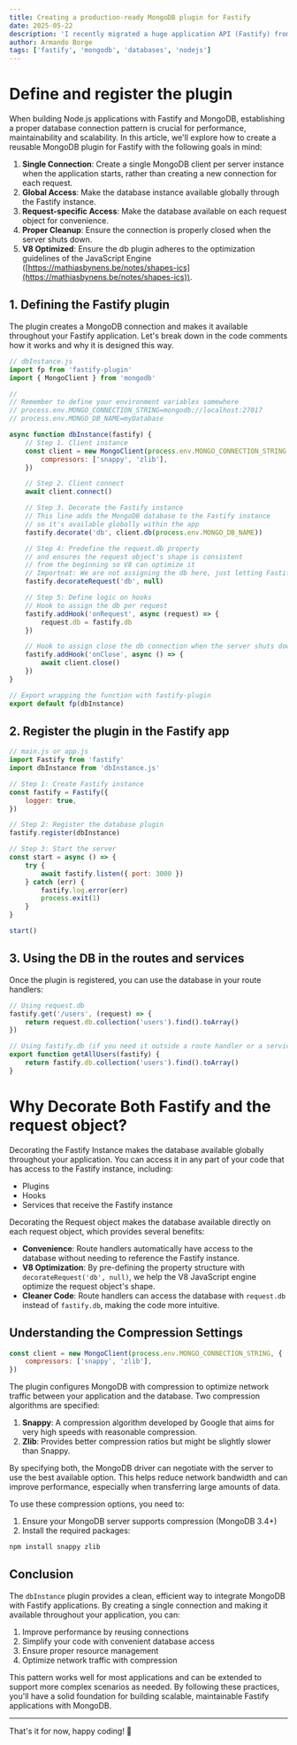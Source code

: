 ```yaml
---
title: Creating a production-ready MongoDB plugin for Fastify
date: 2025-05-22
description: 'I recently migrated a huge application API (Fastify) from FaunaDB to MongoDB, in the process I realized how a reusable MongoDB plugin with proper connection management and performance optimizations was a must to improve the development experience and reduce code complexity.'
author: Armando Borge
tags: ['fastify', 'mongodb', 'databases', 'nodejs']
---
```


# Define and register the plugin

When building Node.js applications with Fastify and MongoDB, establishing a proper database connection pattern is crucial for performance, maintainability and scalability. In this article, we'll explore how to create a reusable MongoDB plugin for Fastify with the following goals in mind:

1. **Single Connection**: Create a single MongoDB client per server instance when the application starts, rather than creating a new connection for each request.
2. **Global Access**: Make the database instance available globally through the Fastify instance.
3. **Request-specific Access**: Make the database available on each request object for convenience.
4. **Proper Cleanup**: Ensure the connection is properly closed when the server shuts down.
5. **V8 Optimized**: Ensure the db plugin adheres to the optimization guidelines of the JavaScript Engine ([https://mathiasbynens.be/notes/shapes-ics](https://mathiasbynens.be/notes/shapes-ics)).

## 1. Defining the Fastify plugin

The plugin creates a MongoDB connection and makes it available throughout your Fastify application. Let's break down in the code comments how it works and why it is designed this way.

```javascript
// dbInstance.js
import fp from 'fastify-plugin'
import { MongoClient } from 'mongodb'

//
// Remember to define your environment variables somewhere
// process.env.MONGO_CONNECTION_STRING=mongodb://localhost:27017
// process.env.MONGO_DB_NAME=myDatabase

async function dbInstance(fastify) {
    // Step 1. Client instance
    const client = new MongoClient(process.env.MONGO_CONNECTION_STRING, {
        compressors: ['snappy', 'zlib'],
    })

    // Step 2. Client connect
    await client.connect()

    // Step 3. Decorate the Fastify instance
    // This line adds the MongoDB database to the Fastify instance
    // so it's available globally within the app
    fastify.decorate('db', client.db(process.env.MONGO_DB_NAME))

    // Step 4: Predefine the request.db property
    // and ensures the request object's shape is consistent
    // from the beginning so V8 can optimize it
    // Importnat: We are not assigning the db here, just letting Fastify know the key exists
    fastify.decorateRequest('db', null)

    // Step 5: Define logic on hooks
    // Hook to assign the db per request
    fastify.addHook('onRequest', async (request) => {
        request.db = fastify.db
    })

    // Hook to assign close the db connection when the server shuts down
    fastify.addHook('onClose', async () => {
        await client.close()
    })
}

// Export wrapping the function with fastify-plugin
export default fp(dbInstance)
```

## 2. Register the plugin in the Fastify app

```javascript
// main.js or app.js
import Fastify from 'fastify'
import dbInstance from 'dbInstance.js'

// Step 1: Create Fastify instance
const fastify = Fastify({
    logger: true,
})

// Step 2: Register the database plugin
fastify.register(dbInstance)

// Step 3: Start the server
const start = async () => {
    try {
        await fastify.listen({ port: 3000 })
    } catch (err) {
        fastify.log.error(err)
        process.exit(1)
    }
}

start()
```

## 3. Using the DB in the routes and services

Once the plugin is registered, you can use the database in your route handlers:

```javascript
// Using request.db
fastify.get('/users', (request) => {
    return request.db.collection('users').find().toArray()
})

// Using fastify.db (if you need it outside a route handler or a service that receives the fastify instance)
export function getAllUsers(fastify) {
    return fastify.db.collection('users').find().toArray()
}
```

# Why Decorate Both Fastify and the request object?

Decorating the Fastify Instance makes the database available globally throughout your application. You can access it in any part of your code that has access to the Fastify instance, including:

- Plugins
- Hooks
- Services that receive the Fastify instance

Decorating the Request object makes the database available directly on each request object, which provides several benefits:

- **Convenience**: Route handlers automatically have access to the database without needing to reference the Fastify instance.
- **V8 Optimization**: By pre-defining the property structure with `decorateRequest('db', null)`, we help the V8 JavaScript engine optimize the request object's shape.
- **Cleaner Code**: Route handlers can access the database with `request.db` instead of `fastify.db`, making the code more intuitive.

## Understanding the Compression Settings

```javascript
const client = new MongoClient(process.env.MONGO_CONNECTION_STRING, {
    compressors: ['snappy', 'zlib'],
})
```

The plugin configures MongoDB with compression to optimize network traffic between your application and the database. Two compression algorithms are specified:

1. **Snappy**: A compression algorithm developed by Google that aims for very high speeds with reasonable compression.
2. **Zlib**: Provides better compression ratios but might be slightly slower than Snappy.

By specifying both, the MongoDB driver can negotiate with the server to use the best available option. This helps reduce network bandwidth and can improve performance, especially when transferring large amounts of data.

To use these compression options, you need to:

1. Ensure your MongoDB server supports compression (MongoDB 3.4+)
2. Install the required packages:

```bash
npm install snappy zlib
```

## Conclusion

The `dbInstance` plugin provides a clean, efficient way to integrate MongoDB with Fastify applications. By creating a single connection and making it available throughout your application, you can:

1. Improve performance by reusing connections
2. Simplify your code with convenient database access
3. Ensure proper resource management
4. Optimize network traffic with compression

This pattern works well for most applications and can be extended to support more complex scenarios as needed. By following these practices, you'll have a solid foundation for building scalable, maintainable Fastify applications with MongoDB.

---

That's it for now, happy coding! 🚀
